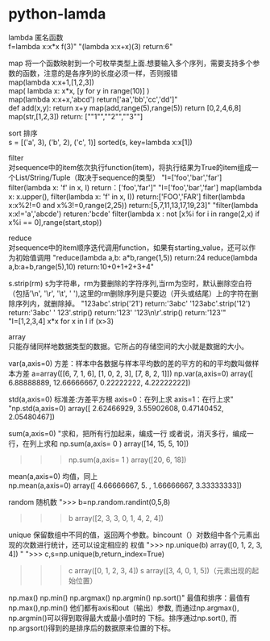 # python-lamda
	
lambda	匿名函数	
f=lambda x:x*x
f(3)"	"(lambda x:x+x)(3)
return:6"			

map	
将一个函数映射到一个可枚举类型上面.想要输入多个序列，需要支持多个参数的函数，注意的是各序列的长度必须一样，否则报错	
map(lambda x:x+1,[1,2,3])	
map( lambda x: x*x, [y for y in range(10)] )	
map(lambda x:x+x,'abcd')
return['aa','bb','cc','dd']"	
def add(x,y): return x+y
map(add,range(5),range(5))
return [0,2,4,6,8]
map(str,[1,2,3])
return: [""1"",""2"",""3""]

sort	排序	
s = [('a', 3), ('b', 2), ('c', 1)]
sorted(s, key=lambda x:x[1])

filter	
对sequence中的item依次执行function(item)，将执行结果为True的item组成一个List/String/Tuple（取决于sequence的类型）	"I=['foo','bar','far']
filter(lambda x: 'f' in x, I)
return：['foo','far']"	"I=['foo','bar','far']
map(lambda x: x.upper(), filter(lambda x: 'f' in x, I))
return:['FOO','FAR']
filter(lambda x:x%2!=0 and x%3!=0,range(2,25))
return:[5,7,11,13,17,19,23]"	"filter(lambda x:x!='a','abcde')
returen:'bcde'
filter(lambda x : not [x%i for i in range(2,x) if x%i == 0],range(start,stop))

reduce	
对sequence中的item顺序迭代调用function，如果有starting_value，还可以作为初始值调用	"reduce(lambda a,b: a*b,range(1,5))
return:24
reduce(lambda a,b:a+b,range(5),10)
return:10+0+1+2+3+4"			

s.strip(rm)	
s为字符串，rm为要删除的字符序列,当rm为空时，默认删除空白符（包括'\n', '\r',  '\t',  ' '),这里的rm删除序列是只要边（开头或结尾）上的字符在删除序列内，就删除掉。	"123abc'.strip('21')
return:'3abc'
'123abc'.strip('12')
return:'3abc'
'   123'.strip()
return:'123'
'123\n\r'.strip()
return:'123'"			
		"I=[1,2,3,4]
x*x for x in I if (x>3)

array	
只能存储同样地数据类型的数据。它所占的存储空间的大小就是数据的大小。	

var(a,axis=0) 
方差：样本中各数据与样本平均数的差的平方的和的平均数叫做样本方差
a=array([[6, 7, 1, 6], 
       [1, 0, 2, 3], 
       [7, 8, 2, 1]]) 
np.var(a,axis=0) 
array([  6.88888889,  12.66666667,   0.22222222,   4.22222222])

std(a,axis=0) 	标准差:方差平方根
axis=0：在列上求
axis=1：在行上求"	"np.std(a,axis=0) 
array([ 2.62466929,  3.55902608,  0.47140452,  2.05480467]) 

sum(a,axis=0) 	"求和，把所有行加起来，编成一行
或者说，消灭多行，编成一行，在列上求和
np.sum(a,axis= 0 ) 
array([14, 15,  5, 10]) 
>>> np.sum(a,axis= 1 ) 
array([20,  6, 18]) 

mean(a,axis=0)	均值，同上	
np.mean(a,axis=0) 
array([ 4.66666667,  5.        ,  1.66666667,  3.33333333]) 	

random	随机数	">>> b=np.random.randint(0,5,8) 
>>> b 
array([2, 3, 3, 0, 1, 4, 2, 4]) 

unique	保留数组中不同的值，返回两个参数。bincount（）对数组中各个元素出现的次数进行统计，还可以设定相应的 权值	">>> np.unique(b) 
array([0, 1, 2, 3, 4]) "	">>> c,s=np.unique(b,return_index=True) 
>>> c 
array([0, 1, 2, 3, 4]) 
>>> s 
array([3, 4, 0, 1, 5])（元素出现的起始位置） 	

np.max()
np.min() 
np.argmax()
np.argmin()
np.sort()"	最值和排序：最值有np.max(),np.min() 他们都有axis和out（输出）参数, 而通过np.argmax(), np.argmin()可以得到取得最大或最小值时的 下标。排序通过np.sort(), 而np.argsort()得到的是排序后的数据原来位置的下标。					
